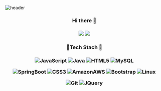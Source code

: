 

![header](https://capsule-render.vercel.app/api?type=slice&color=auto&height=300&section=header&text=EunjooKim&fontSize=90)

 <h3 align="center"> Hi there 👋 </h3>

 <h3 align="center"> 
 
 <a href="https://blog.naver.com/chu_veely"><img src="https://img.shields.io/badge/Velog-3DDC84?style=flat-square&logo=Blogger&logoColor=white"/></a> <a href="https://github.com/javajoo"><img src="https://hits.seeyoufarm.com/api/count/incr/badge.svg?url=https%3A%2F%2Fgithub.com%2Fseondal&count_bg=%23000000&title_bg=%23000000&icon=github.svg&icon_color=%23E7E7E7&title=GitHub&edge_flat=false)"/></a></h3>

<h3 align="center">🔭Tech Stach 🔭</h3>

<h3 align="center">
 
 ![JavaScript](https://img.shields.io/badge/JavaScript-F7DF1E?style=flat-square&logo=JavaScript&logoColor=black)  ![Java](https://img.shields.io/badge/Java-007396?style=flat-square&logo=JavaScript&logoColor=black)  ![HTML5](https://img.shields.io/badge/HTML5-E34F26?style=flat-square&logo=JavaScript&logoColor=black)  ![MySQL](https://img.shields.io/badge/MySQL-F8F8F5?style=flat-square&logo=JavaScript&logoColor=black) 
 
   ![SpringBoot](https://img.shields.io/badge/SpringBoot-6DB33F?style=flat-square&logo=JavaScript&logoColor=black)   ![CSS3](https://img.shields.io/badge/CSS3-40D1F5?style=flat-square&logo=JavaScript&logoColor=black) ![AmazonAWS](https://img.shields.io/badge/AmazonAWS-FF61F6?style=flat-square&logo=JavaScript&logoColor=black)    ![Bootstrap](https://img.shields.io/badge/Bootstrap-7952B3?style=flat-square&logo=JavaScript&logoColor=black)   ![Linux](https://img.shields.io/badge/Linux-FCC624?style=flat-square&logo=JavaScript&logoColor=black)  
 
  ![Git](https://img.shields.io/badge/Git-F05032?style=flat-square&logo=JavaScript&logoColor=black)   ![JQuery](https://img.shields.io/badge/jQuery-DDE072?style=flat-square&logo=JavaScript&logoColor=black)

</h3>
